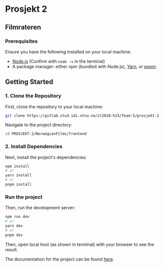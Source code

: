 # Prosjekt 2 

## Filmrateren


### Prerequisites

Ensure you have the following installed on your local machine:

- [Node.js](https://nodejs.org/) (Confirm with `node -v` in the terminal)
- A package manager: either npm (bundled with Node.js), [Yarn](https://yarnpkg.com/), or [pnpm](https://pnpm.io/). 


## Getting Started

### 1. Clone the Repository

First, clone the repository to your local machine:

```bash
git clone https://gitlab.stud.idi.ntnu.no/it2810-h23/Team-5/prosjekt-2.git
```


Navigate to the project directory:

```bash
cd PROSJEKT-2/NorwegianFilms/frontend
```


### 2. Install Dependencies

Next, install the project's dependencies:

```bash
npm install
# or
yarn install
# or
pnpm install
```

### Run the project

Then, run the development server:

```bash
npm run dev
# or
yarn dev
# or
pnpm dev
```

Then, open local host (as shown in terminal) with your browser to see the result.

The documentation for the project can be found [here](/NorwegianFilms/frontend/README.md).